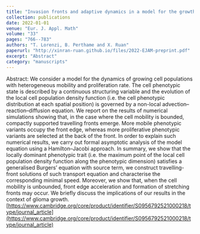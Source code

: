 ```yaml
---
title: "Invasion fronts and adaptive dynamics in a model for the growth of cell populations with heterogeneous mobility"
collection: publications
date: 2022-01-01
venue: "Eur. J. Appl. Math"
volume: "33"
pages: "766--783"
authors: "T. Lorenzi, B. Perthame and X. Ruan"
paperurl: "http://xinran-ruan.github.io/files/2022-EJAM-preprint.pdf"
excerpt: "Abstract"
category: "manuscripts"
---
```

Abstract: We consider a model for the dynamics of growing cell populations with heterogeneous mobility and proliferation rate. The cell phenotypic state is described by a continuous structuring variable and the evolution of the local cell population density function (i.e. the cell phenotypic distribution at each spatial position) is governed by a non-local advection–reaction–diffusion equation. We report on the results of numerical simulations showing that, in the case where the cell mobility is bounded, compactly supported travelling fronts emerge. More mobile phenotypic variants occupy the front edge, whereas more proliferative phenotypic variants are selected at the back of the front. In order to explain such numerical results, we carry out formal asymptotic analysis of the model equation using a Hamilton–Jacobi approach. In summary, we show that the locally dominant phenotypic trait (i.e. the maximum point of the local cell population density function along the phenotypic dimension) satisfies a generalised Burgers’ equation with source term, we construct travelling-front solutions of such transport equation and characterise the corresponding minimal speed. Moreover, we show that, when the cell mobility is unbounded, front edge acceleration and formation of stretching fronts may occur. We briefly discuss the implications of our results in the context of glioma growth.
[https://www.cambridge.org/core/product/identifier/S0956792521000218/type/journal_article](https://www.cambridge.org/core/product/identifier/S0956792521000218/type/journal_article)
